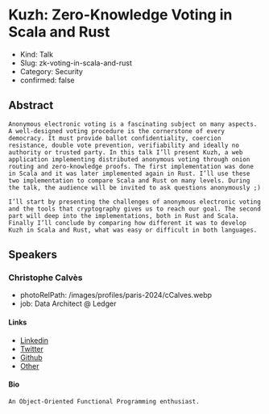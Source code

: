 # Kuzh: Zero-Knowledge Voting in Scala and Rust

- Kind: Talk
- Slug: zk-voting-in-scala-and-rust
- Category: Security
- confirmed: false

## Abstract

```
Anonymous electronic voting is a fascinating subject on many aspects. A well-designed voting procedure is the cornerstone of every democracy. It must provide ballot confidentiality, coercion resistance, double vote prevention, verifiability and ideally no authority or trusted party. In this talk I’ll present Kuzh, a web application implementing distributed anonymous voting through onion routing and zero-knowledge proofs. The first implementation was done in Scala and it was later implemented again in Rust. I’ll use these two implementation to compare Scala and Rust on many levels. During the talk, the audience will be invited to ask questions anonymously ;)

I’ll start by presenting the challenges of anonymous electronic voting and the tools that cryptography gives us to reach our goal. The second part will deep into the implementations, both in Rust and Scala. Finally I’ll conclude by comparing how different it was to develop Kuzh in Scala and Rust, what was easy or difficult in both languages.
```

## Speakers

### Christophe Calvès

- photoRelPath: /images/profiles/paris-2024/cCalves.webp
- job: Data Architect @ Ledger

#### Links

- [Linkedin](https://www.linkedin.com/in/christophe-calvès-ab6325b0)
- [Twitter](https://twitter.com/chrilves)
- [Github](https://github.com/chrilves)
- [Other](https://chrilves.github.io/en)

#### Bio

```
An Object-Oriented Functional Programming enthusiast.
```
